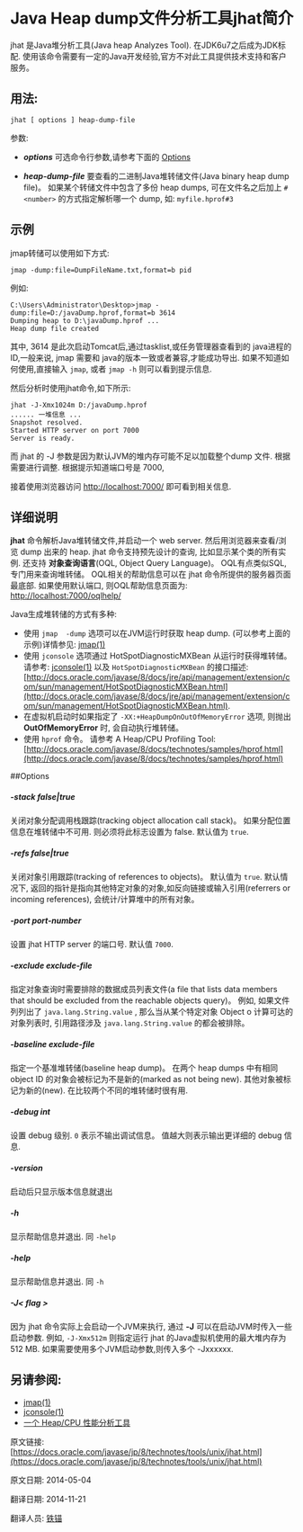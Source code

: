 Java Heap dump文件分析工具jhat简介
==

jhat 是Java堆分析工具(Java heap Analyzes Tool). 在JDK6u7之后成为JDK标配. 使用该命令需要有一定的Java开发经验,官方不对此工具提供技术支持和客户服务。

## 用法: ##
	
	jhat [ options ] heap-dump-file

参数: 

- ***options*** 可选命令行参数,请参考下面的 [Options](#Options)

- ***heap-dump-file***   要查看的二进制Java堆转储文件(Java binary heap dump file)。 如果某个转储文件中包含了多份 heap dumps, 可在文件名之后加上 `#<number>` 的方式指定解析哪一个 dump, 如: `myfile.hprof#3`


## 示例 ##

jmap转储可以使用如下方式: 

	jmap -dump:file=DumpFileName.txt,format=b pid
	
例如: 

	C:\Users\Administrator\Desktop>jmap -dump:file=D:/javaDump.hprof,format=b 3614
	Dumping heap to D:\javaDump.hprof ...
	Heap dump file created

其中, 3614 是此次启动Tomcat后,通过tasklist,或任务管理器查看到的 java进程的ID,一般来说, jmap 需要和 java的版本一致或者兼容,才能成功导出. 如果不知道如何使用,直接输入 `jmap`, 或者 `jmap -h` 则可以看到提示信息.

然后分析时使用jhat命令,如下所示:

	jhat -J-Xmx1024m D:/javaDump.hprof
	...... 一堆信息 ...
	Snapshot resolved.
	Started HTTP server on port 7000
	Server is ready.


而 jhat 的 -J 参数是因为默认JVM的堆内存可能不足以加载整个dump 文件. 根据需要进行调整. 根据提示知道端口号是 7000,

接着使用浏览器访问 [http://localhost:7000/](http://localhost:7000/) 即可看到相关信息.

## 详细说明 ##

**jhat** 命令解析Java堆转储文件,并启动一个 web server. 然后用浏览器来查看/浏览 dump 出来的 heap.  jhat 命令支持预先设计的查询, 比如显示某个类的所有实例. 还支持 **对象查询语言**(OQL, Object Query Language)。 OQL有点类似SQL,专门用来查询堆转储。 OQL相关的帮助信息可以在 jhat 命令所提供的服务器页面最底部. 如果使用默认端口, 则OQL帮助信息页面为: [http://localhost:7000/oqlhelp/](http://localhost:7000/oqlhelp/)

Java生成堆转储的方式有多种:

- 使用 `jmap  -dump` 选项可以在JVM运行时获取 heap dump. (可以参考上面的示例)详情参见: [jmap(1)](https://docs.oracle.com/javase/jp/8/technotes/tools/unix/jmap.html#CEGBCFBC)
- 使用 `jconsole` 选项通过 HotSpotDiagnosticMXBean 从运行时获得堆转储。 请参考: [jconsole(1)](https://docs.oracle.com/javase/jp/8/technotes/tools/unix/jconsole.html#CACDDJCH) 以及 `HotSpotDiagnosticMXBean` 的接口描述: [http://docs.oracle.com/javase/8/docs/jre/api/management/extension/com/sun/management/HotSpotDiagnosticMXBean.html](http://docs.oracle.com/javase/8/docs/jre/api/management/extension/com/sun/management/HotSpotDiagnosticMXBean.html).  
- 在虚拟机启动时如果指定了 `-XX:+HeapDumpOnOutOfMemoryError` 选项, 则抛出 **OutOfMemoryError** 时, 会自动执行堆转储。
- 使用 `hprof` 命令。 请参考 A Heap/CPU Profiling Tool:  [http://docs.oracle.com/javase/8/docs/technotes/samples/hprof.html](http://docs.oracle.com/javase/8/docs/technotes/samples/hprof.html)


##<a name="Options">Options</a>

##### -stack false|true

关闭对象分配调用栈跟踪(tracking object allocation call stack)。 如果分配位置信息在堆转储中不可用. 则必须将此标志设置为 false. 默认值为 `true`.

##### -refs false|true

关闭对象引用跟踪(tracking of references to objects)。 默认值为 `true`. 默认情况下, 返回的指针是指向其他特定对象的对象,如反向链接或输入引用(referrers or incoming references), 会统计/计算堆中的所有对象。

##### -port port-number

设置 jhat HTTP server 的端口号. 默认值 `7000`.

##### -exclude exclude-file

指定对象查询时需要排除的数据成员列表文件(a file that lists data members that should be excluded from the reachable objects query)。 例如, 如果文件列列出了 `java.lang.String.value` , 那么当从某个特定对象 Object o 计算可达的对象列表时, 引用路径涉及 `java.lang.String.value` 的都会被排除。

##### -baseline exclude-file

指定一个基准堆转储(baseline heap dump)。 在两个 heap dumps 中有相同 object ID 的对象会被标记为不是新的(marked as not being new). 其他对象被标记为新的(new). 在比较两个不同的堆转储时很有用.

##### -debug int

设置 debug 级别. `0` 表示不输出调试信息。 值越大则表示输出更详细的 debug 信息.

##### -version

启动后只显示版本信息就退出

##### -h

显示帮助信息并退出. 同 `-help`

##### -help

显示帮助信息并退出. 同 `-h`

##### -J< flag > 

因为 jhat 命令实际上会启动一个JVM来执行, 通过 **-J** 可以在启动JVM时传入一些启动参数<flag>. 例如, `-J-Xmx512m` 则指定运行 jhat 的Java虚拟机使用的最大堆内存为 512 MB. 如果需要使用多个JVM启动参数,则传入多个 -Jxxxxxx.

## 另请参阅: ##

* [jmap(1)](https://docs.oracle.com/javase/jp/8/technotes/tools/unix/jmap.html#CEGBCFBC)
* [jconsole(1)](https://docs.oracle.com/javase/jp/8/technotes/tools/unix/jconsole.html#CACDDJCH)
* [一个 Heap/CPU 性能分析工具](http://docs.oracle.com/javase/8/docs/technotes/samples/hprof.html)







原文链接: [https://docs.oracle.com/javase/jp/8/technotes/tools/unix/jhat.html](https://docs.oracle.com/javase/jp/8/technotes/tools/unix/jhat.html)

原文日期: 2014-05-04

翻译日期: 2014-11-21

翻译人员: [铁锚](http://blog.csdn.net/renfufei)